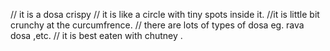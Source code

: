 // it is a dosa crispy
// it is like a circle with tiny spots inside it.
//it is little bit  crunchy at the curcumfrence.
// there are lots of types of dosa eg. rava dosa ,etc.
// it is best eaten with chutney .